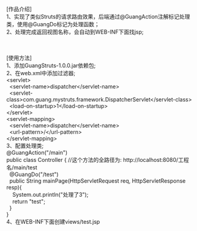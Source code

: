[作品介绍]<br/>
1、实现了类似Struts的请求路由效果，后端通过@GuangAction注解标记处理类，使用@GuangDo标记为处理函数；<br/>
2、处理完成返回视图名称，会自动到WEB-INF下面找jsp;<br/>
<br/><br/>

[使用方法]<br/>
1、添加GuangStruts-1.0.0.jar依赖包;<br/>
2、在web.xml中添加过滤器;<br/>
      \<servlet><br/>
  &nbsp;&nbsp;\<servlet-name>dispatcher\</servlet-name><br/>
  &nbsp;&nbsp;\<servlet-class>com.guang.mystruts.framework.DispatcherServlet\</servlet-class><br/>
   &nbsp;&nbsp;\<load-on-startup>1\</load-on-startup><br/>
    \</servlet><br/>
    \<servlet-mapping><br/>
    &nbsp;&nbsp;\<servlet-name>dispatcher\</servlet-name><br/>
    &nbsp;&nbsp;\<url-pattern>/\</url-pattern><br/>
    \</servlet-mapping><br/>
3、配置处理类;<br/>
    @GuangAction("/main")<br/>
	public class Controller {
		//这个方法的全路径为: http://localhost:8080/工程名/main/test<br/>
		&nbsp;&nbsp;@GuangDo("/test")<br/>
		&nbsp;&nbsp;public String  mainPage(HttpServletRequest req, HttpServletResponse resp){<br/>
			&nbsp;&nbsp;&nbsp;&nbsp;System.out.println("处理了3");<br/>
			&nbsp;&nbsp;&nbsp;&nbsp;return  "test";<br/>
		&nbsp;&nbsp;}<br/>
	}<br/>
4、在WEB-INF下面创建views/test.jsp<br/>
